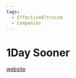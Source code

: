 ```yaml
---
tags:
  - EffectiveAltruism
  - Companies
---
```

# 1Day Sooner

[website](https://www.1daysooner.org/finances-transparency/)

